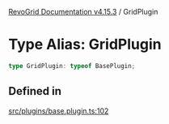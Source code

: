 [RevoGrid Documentation v4.15.3](README.md) / GridPlugin

# Type Alias: GridPlugin

```ts
type GridPlugin: typeof BasePlugin;
```

## Defined in

[src/plugins/base.plugin.ts:102](https://github.com/revolist/revogrid/blob/0f25b4576d7b148a35319cded1f6d62c5f4ebd98/src/plugins/base.plugin.ts#L102)
